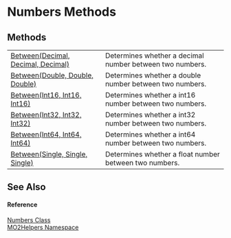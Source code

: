 # Numbers Methods




## Methods
<table>
<tr>
<td><a href="121ce52c-e220-e55a-dd13-b2423d59f542">Between(Decimal, Decimal, Decimal)</a></td>
<td>Determines whether a decimal number between two numbers.</td></tr>
<tr>
<td><a href="f143539f-57c4-09ae-19ee-9459aae70afa">Between(Double, Double, Double)</a></td>
<td>Determines whether a double number between two numbers.</td></tr>
<tr>
<td><a href="2d3afc88-3b12-7333-7f39-a62cc406520e">Between(Int16, Int16, Int16)</a></td>
<td>Determines whether a int16 number between two numbers.</td></tr>
<tr>
<td><a href="51f4a867-a21c-4a0c-64b3-3dbd279f5c0f">Between(Int32, Int32, Int32)</a></td>
<td>Determines whether a int32 number between two numbers.</td></tr>
<tr>
<td><a href="bbe2e6e7-4e0d-b151-2068-fefc5707c93a">Between(Int64, Int64, Int64)</a></td>
<td>Determines whether a int64 number between two numbers.</td></tr>
<tr>
<td><a href="a356eb95-0a0c-5269-71b9-554da7a02c8b">Between(Single, Single, Single)</a></td>
<td>Determines whether a float number between two numbers.</td></tr>
</table>

## See Also


#### Reference
<a href="8873b90f-a447-b3b1-a07b-e80b35a4b0dd">Numbers Class</a>  
<a href="bf0167f1-4967-5ff5-f4a0-31ea501661d0">MO2Helpers Namespace</a>  
